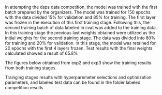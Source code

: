 In attempting the dsps data competition, the model was trained with the first batch prepared by the organizers. The model was trained for 150 epochs with the data divided 15% for validation and 85% for training. The first layer was frozen in the execution of this first training stage. Following this, the second training batch of data labeled in cvat was added to the training data. In this training stage the previous last weights obtained were utilized as the initial weights for the second training stage. The data was divided into 80% for training and 20% for validation. In this stage, the model was retained for 20 epochs with the first 4 layers frozen. Test results with the final weights calculated showed a result of 65.8%


The figures below obtained from exp2 and exp3 show the training results from both training stages. 


Trainging stages results with hyperparemeter selections and optimization parameters, and labeled test data can be found in the folder labeled competition results
